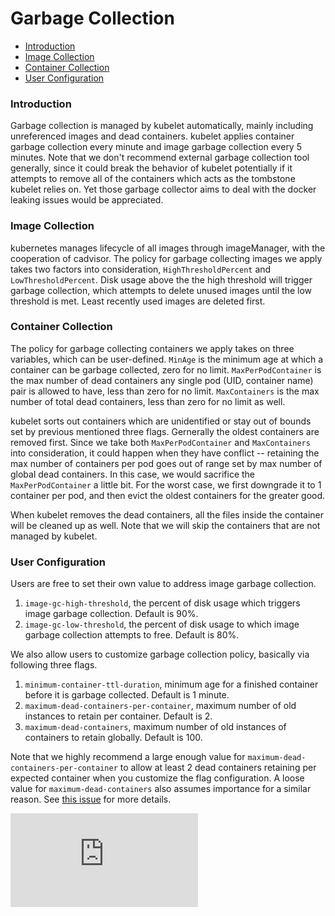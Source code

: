 <!-- BEGIN MUNGE: UNVERSIONED_WARNING -->


<!-- END MUNGE: UNVERSIONED_WARNING -->

# Garbage Collection

- [Introduction](#introduction)
- [Image Collection](#image-collection)
- [Container Collection](#container-collection)
- [User Configuration](#user-configuration)

### Introduction

Garbage collection is managed by kubelet automatically, mainly including unreferenced
images and dead containers. kubelet applies container garbage collection every minute
and image garbage collection every 5 minutes.
Note that we don't recommend external garbage collection tool generally, since it could
break the behavior of kubelet potentially if it attempts to remove all of the containers
which acts as the tombstone kubelet relies on. Yet those garbage collector aims to deal
with the docker leaking issues would be appreciated.

### Image Collection

kubernetes manages lifecycle of all images through imageManager, with the cooperation
of cadvisor.
The policy for garbage collecting images we apply takes two factors into consideration,
`HighThresholdPercent` and `LowThresholdPercent`. Disk usage above the the high threshold
will trigger garbage collection, which attempts to delete unused images until the low
threshold is met. Least recently used images are deleted first.

### Container Collection

The policy for garbage collecting containers we apply takes on three variables, which can
be user-defined. `MinAge` is the minimum age at which a container can be garbage collected,
zero for no limit. `MaxPerPodContainer` is the max number of dead containers any single
pod (UID, container name) pair is allowed to have, less than zero for no limit.
`MaxContainers` is the max number of total dead containers, less than zero for no limit as well.

kubelet sorts out containers which are unidentified or stay out of bounds set by previous
mentioned three flags. Gernerally the oldest containers are removed first. Since we take both
`MaxPerPodContainer` and `MaxContainers` into consideration, it could happen when they
have conflict -- retaining the max number of containers per pod goes out of range set by max
number of global dead containers. In this case, we would sacrifice the `MaxPerPodContainer`
a little bit. For the worst case, we first downgrade it to 1 container per pod, and then
evict the oldest containers for the greater good.

When kubelet removes the dead containers, all the files inside the container will be cleaned up as well.
Note that we will skip the containers that are not managed by kubelet.

### User Configuration

Users are free to set their own value to address image garbage collection.

1. `image-gc-high-threshold`, the percent of disk usage which triggers image garbage collection.
Default is 90%.
2. `image-gc-low-threshold`, the percent of disk usage to which image garbage collection attempts
to free. Default is 80%.

We also allow users to customize garbage collection policy, basically via following three flags.

1. `minimum-container-ttl-duration`, minimum age for a finished container before it is
garbage collected. Default is 1 minute.
2. `maximum-dead-containers-per-container`, maximum number of old instances to retain
per container. Default is 2.
3. `maximum-dead-containers`, maximum number of old instances of containers to retain globally.
Default is 100.

Note that we highly recommend a large enough value for `maximum-dead-containers-per-container`
to allow at least 2 dead containers retaining per expected container when you customize the flag
configuration. A loose value for `maximum-dead-containers` also assumes importance for a similar reason.
See [this issue](https://github.com/kubernetes/kubernetes/issues/13287) for more details.








<!-- BEGIN MUNGE: IS_VERSIONED -->
  <!-- TAG IS_VERSIONED -->
  <!-- END MUNGE: IS_VERSIONED -->


<!-- BEGIN MUNGE: GENERATED_ANALYTICS -->
[![Analytics](https://kubernetes-site.appspot.com/UA-36037335-10/GitHub/docs/admin/garbage-collection.md?pixel)]()
<!-- END MUNGE: GENERATED_ANALYTICS -->
